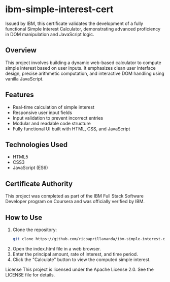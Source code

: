 # ibm-simple-interest-cert

Issued by IBM, this certificate validates the development of a fully functional Simple Interest Calculator, demonstrating advanced proficiency in DOM manipulation and JavaScript logic.

## Overview

This project involves building a dynamic web-based calculator to compute simple interest based on user inputs. It emphasizes clean user interface design, precise arithmetic computation, and interactive DOM handling using vanilla JavaScript.

## Features

- Real-time calculation of simple interest
- Responsive user input fields
- Input validation to prevent incorrect entries
- Modular and readable code structure
- Fully functional UI built with HTML, CSS, and JavaScript

## Technologies Used

- HTML5  
- CSS3  
- JavaScript (ES6)

## Certificate Authority

This project was completed as part of the IBM Full Stack Software Developer program on Coursera and was officially verified by IBM.

## How to Use

1. Clone the repository:
   ```bash
   git clone https://github.com/ricoaprillananda/ibm-simple-interest-cert
   ```
2. Open the index.html file in a web browser.
3. Enter the principal amount, rate of interest, and time period.
4. Click the "Calculate" button to view the computed simple interest.

License
This project is licensed under the Apache License 2.0. See the LICENSE file for details.



